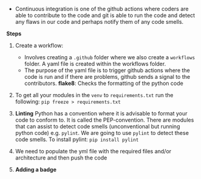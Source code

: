 - Continuous integration is one of the github actions where coders are able to contribute to the code and git is able to run the code and detect any flaws in our code and perhaps notify them of any code smells.

**Steps**
1. Create a workflow:
   - Involves creating a `.github` folder where we also create a `workflows` folder. A yaml file is created within the workflows folder.
   - The purpose of the yaml file is to trigger github actions where the code is run and if there are problems, github sends a signal to the contributors.
**flake8**: Checks the formatting of the python code

2. To get all your modules in the `venv` to `requirements.txt` run the following:
  `pip freeze > requirements.txt`

3. **Linting**
Python has a convention where it is advisable to format your code to conform to. It is called the PEP-convention. There are modules that can assist to detect code smells (unconventional but running python code) e.g. `pylint`. We are going to use `pylint` to detect these code smells.
To install pylint:
    `pip install pylint`

4. We need to populate the yml file with the required files and/or architecture and then push the code

5. **Adding a badge**
   
